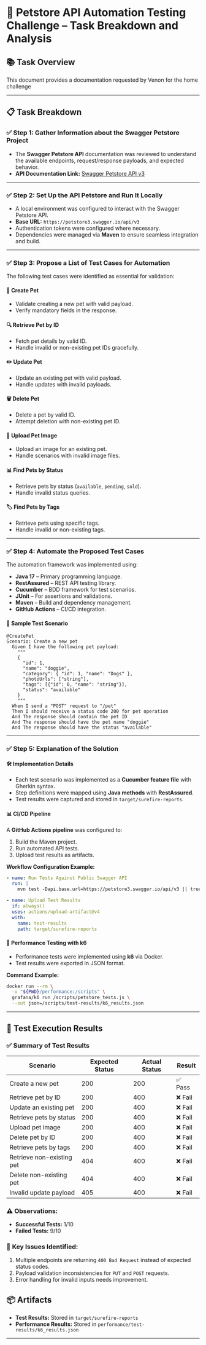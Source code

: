 # 🐾 **Petstore API Automation Testing Challenge – Task Breakdown and Analysis** 
## 📚 **Task Overview**

This document provides a documentation requested by Venon for the home challenge

---

## 📋 **Task Breakdown**

### ✅ **Step 1: Gather Information about the Swagger Petstore Project**
- The **Swagger Petstore API** documentation was reviewed to understand the available endpoints, request/response payloads, and expected behavior.
- **API Documentation Link:** [Swagger Petstore API v3](https://petstore3.swagger.io/api/v3)

---

### ✅ **Step 2: Set Up the API Petstore and Run It Locally**
- A local environment was configured to interact with the Swagger Petstore API.
- **Base URL:** `https://petstore3.swagger.io/api/v3`
- Authentication tokens were configured where necessary.
- Dependencies were managed via **Maven** to ensure seamless integration and build.

---

### ✅ **Step 3: Propose a List of Test Cases for Automation**
The following test cases were identified as essential for validation:

#### 🐶 **Create Pet**
- Validate creating a new pet with valid payload.
- Verify mandatory fields in the response.

#### 🔍 **Retrieve Pet by ID**
- Fetch pet details by valid ID.
- Handle invalid or non-existing pet IDs gracefully.

#### ✏️ **Update Pet**
- Update an existing pet with valid payload.
- Handle updates with invalid payloads.

#### 🗑️ **Delete Pet**
- Delete a pet by valid ID.
- Attempt deletion with non-existing pet ID.

#### 📸 **Upload Pet Image**
- Upload an image for an existing pet.
- Handle scenarios with invalid image files.

#### 📊 **Find Pets by Status**
- Retrieve pets by status (`available`, `pending`, `sold`).
- Handle invalid status queries.

#### 🏷️ **Find Pets by Tags**
- Retrieve pets using specific tags.
- Handle invalid or non-existing tags.

---

### ✅ **Step 4: Automate the Proposed Test Cases**
The automation framework was implemented using:

- **Java 17** – Primary programming language.
- **RestAssured** – REST API testing library.
- **Cucumber** – BDD framework for test scenarios.
- **JUnit** – For assertions and validations.
- **Maven** – Build and dependency management.
- **GitHub Actions** – CI/CD integration.

#### 📄 **Sample Test Scenario**
```gherkin
@CreatePet
Scenario: Create a new pet
  Given I have the following pet payload:
    """
    {
      "id": 1,
      "name": "doggie",
      "category": { "id": 1, "name": "Dogs" },
      "photoUrls": ["string"],
      "tags": [{"id": 0, "name": "string"}],
      "status": "available"
    }
    """
  When I send a "POST" request to "/pet"
  Then I should receive a status code 200 for pet operation
  And The response should contain the pet ID
  And The response should have the pet name "doggie"
  And The response should have the status "available"
```

---

### ✅ **Step 5: Explanation of the Solution**

#### 🛠️ **Implementation Details**
- Each test scenario was implemented as a **Cucumber feature file** with Gherkin syntax.
- Step definitions were mapped using **Java methods** with **RestAssured**.
- Test results were captured and stored in `target/surefire-reports`.

#### 📊 **CI/CD Pipeline**
A **GitHub Actions pipeline** was configured to:
1. Build the Maven project.
2. Run automated API tests.
3. Upload test results as artifacts.

**Workflow Configuration Example:**
```yaml
- name: Run Tests Against Public Swagger API
  run: |
    mvn test -Dapi.base.url=https://petstore3.swagger.io/api/v3 || true

- name: Upload Test Results
  if: always()
  uses: actions/upload-artifact@v4
  with:
    name: test-results
    path: target/surefire-reports
```

#### 🚀 **Performance Testing with k6**
- Performance tests were implemented using **k6** via Docker.
- Test results were exported in JSON format.

**Command Example:**
```bash
docker run --rm \
  -v "${PWD}/performance:/scripts" \
  grafana/k6 run /scripts/petstore_tests.js \
  --out json=/scripts/test-results/k6_results.json
```

---

## 🧪 **Test Execution Results**

### ✅ **Summary of Test Results**

| **Scenario**              | **Expected Status** | **Actual Status** | **Result** |
|----------------------------|---------------------|-------------------|-----------|
| Create a new pet          | 200                 | 200               | ✅ Pass    |
| Retrieve pet by ID        | 200                 | 400               | ❌ Fail   |
| Update an existing pet    | 200                 | 400               | ❌ Fail   |
| Retrieve pets by status   | 200                 | 400               | ❌ Fail   |
| Upload pet image          | 200                 | 400               | ❌ Fail   |
| Delete pet by ID          | 200                 | 400               | ❌ Fail   |
| Retrieve pets by tags     | 200                 | 400               | ❌ Fail   |
| Retrieve non-existing pet | 404                 | 400               | ❌ Fail   |
| Delete non-existing pet   | 404                 | 400               | ❌ Fail   |
| Invalid update payload    | 405                 | 400               | ❌ Fail   |

### ⚠️ **Observations:**
- **Successful Tests:** 1/10
- **Failed Tests:** 9/10

### 📝 **Key Issues Identified:**
1. Multiple endpoints are returning `400 Bad Request` instead of expected status codes.
2. Payload validation inconsistencies for `PUT` and `POST` requests.
3. Error handling for invalid inputs needs improvement.



## 📦 **Artifacts**
- **Test Results:** Stored in `target/surefire-reports`
- **Performance Results:** Stored in `performance/test-results/k6_results.json`

---